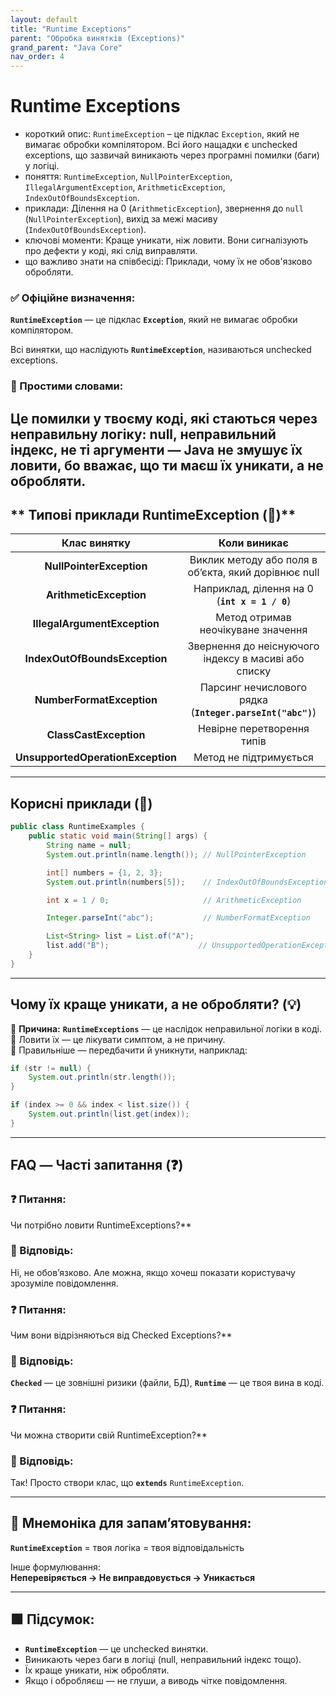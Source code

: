 ```yaml
---
layout: default
title: "Runtime Exceptions"
parent: "Обробка винятків (Exceptions)"
grand_parent: "Java Core"
nav_order: 4
---
```


# Runtime Exceptions

*   короткий опис: `RuntimeException` – це підклас `Exception`, який не вимагає обробки компілятором. Всі його нащадки є unchecked exceptions, що зазвичай виникають через програмні помилки (баги) у логіці.
*   поняття: `RuntimeException`, `NullPointerException`, `IllegalArgumentException`, `ArithmeticException`, `IndexOutOfBoundsException`.
*   приклади: Ділення на 0 (`ArithmeticException`), звернення до `null` (`NullPointerException`), вихід за межі масиву (`IndexOutOfBoundsException`).
*   ключові моменти: Краще уникати, ніж ловити. Вони сигналізують про дефекти у коді, які слід виправляти.
*   що важливо знати на співбесіді: Приклади, чому їх не обов'язково обробляти.


### **✅ Офіційне визначення:**

**`RuntimeException`** — це підклас **`Exception`**, який не вимагає обробки компілятором.

Всі винятки, що наслідують **`RuntimeException`**, називаються unchecked exceptions.

### **🧠 Простими словами:**

Це помилки у твоєму коді, які стаються через неправильну логіку: null, неправильний індекс, не ті аргументи — Java не змушує їх ловити, бо вважає, що ти маєш їх уникати, а не обробляти.
---

## ** Типові приклади RuntimeException (🧪)**

| Клас винятку | Коли виникає |
| :---: | :---: |
| **NullPointerException** | Виклик методу або поля в об’єкта, який дорівнює null |
| **ArithmeticException** | Наприклад, ділення на 0 (**`int x = 1 / 0`**) |
| **IllegalArgumentException** | Метод отримав неочікуване значення |
| **IndexOutOfBoundsException** | Звернення до неіснуючого індексу в масиві або списку |
| **NumberFormatException** | Парсинг нечислового рядка (**`Integer.parseInt("abc")`**) |
| **ClassCastException** | Невірне перетворення типів |
| **UnsupportedOperationException** | Метод не підтримується |

---

## **Корисні приклади (🧪)**

```java
public class RuntimeExamples {
    public static void main(String[] args) {
        String name = null;
        System.out.println(name.length()); // NullPointerException

        int[] numbers = {1, 2, 3};
        System.out.println(numbers[5]);    // IndexOutOfBoundsException

        int x = 1 / 0;                     // ArithmeticException

        Integer.parseInt("abc");           // NumberFormatException

        List<String> list = List.of("A");
        list.add("B");                    // UnsupportedOperationException
    }
}
```

---

## **Чому їх краще уникати, а не обробляти? (💡)**

📌 **Причина:** **`RuntimeExceptions`** — це наслідок неправильної логіки в коді.  
🔺 Ловити їх — це лікувати симптом, а не причину.  
🔸 Правильніше — передбачити й уникнути, наприклад:


```java
if (str != null) {
    System.out.println(str.length());
}

if (index >= 0 && index < list.size()) {
    System.out.println(list.get(index));
}
```

---

## **FAQ — Часті запитання (❓)**

### **❓ Питання:**

Чи потрібно ловити RuntimeExceptions?**

### **💬 Відповідь:**



Ні, не обовʼязково. Але можна, якщо хочеш показати користувачу зрозуміле повідомлення.

#### 

### **❓ Питання:**

Чим вони відрізняються від Checked Exceptions?**

### **💬 Відповідь:**



**`Checked`** — це зовнішні ризики (файли, БД), **`Runtime`** — це твоя вина в коді.

#### 

### **❓ Питання:**

Чи можна створити свій RuntimeException?**

### **💬 Відповідь:**



Так\! Просто створи клас, що **`extends`** `RuntimeException`.

---

## **🧠 Мнемоніка для запам’ятовування:**

**`RuntimeException`** \= твоя логіка \= твоя відповідальність

Інше формулювання:  
**Неперевіряється -> Не виправдовується -> Уникається**

---

## **🟩 Підсумок:**

* **`RuntimeException`** — це unchecked винятки.
* Виникають через баги в логіці (null, неправильний індекс тощо).
* Їх краще уникати, ніж обробляти.
* Якщо і обробляєш — не глуши, а виводь чітке повідомлення.